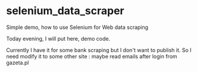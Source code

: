 # selenium_data_scraper
Simple demo, how to use Selenium for Web data scraping

Today evening, I will put here, demo code.

Currently I have it for some bank scraping but I don't want to publish it. So I need modify it to some other site : maybe read emails after login from gazeta.pl


